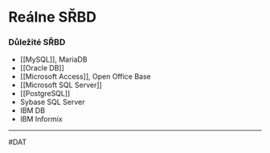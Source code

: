 # Reálne SŘBD

### Důležité SŘBD
- [[MySQL]], MariaDB
- [[Oracle DB]]
- [[Microsoft Access]], Open Office Base
- [[Microsoft SQL Server]]
- [[PostgreSQL]]
- Sybase SQL Server
- IBM DB
- IBM Informix

---
#DAT 